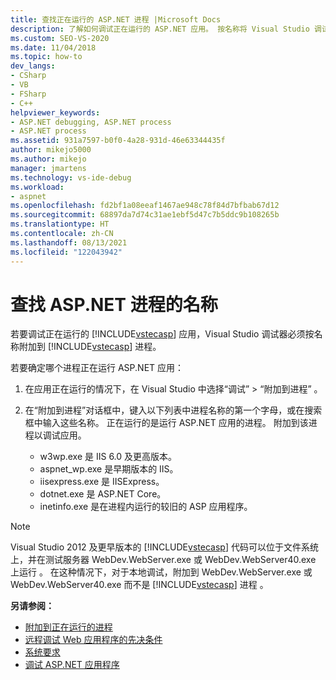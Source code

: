 ```yaml
---
title: 查找正在运行的 ASP.NET 进程 |Microsoft Docs
description: 了解如何调试正在运行的 ASP.NET 应用。 按名称将 Visual Studio 调试器附加到 ASP.NET 进程。
ms.custom: SEO-VS-2020
ms.date: 11/04/2018
ms.topic: how-to
dev_langs:
- CSharp
- VB
- FSharp
- C++
helpviewer_keywords:
- ASP.NET debugging, ASP.NET process
- ASP.NET process
ms.assetid: 931a7597-b0f0-4a28-931d-46e63344435f
author: mikejo5000
ms.author: mikejo
manager: jmartens
ms.technology: vs-ide-debug
ms.workload:
- aspnet
ms.openlocfilehash: fd2bf1a08eeaf1467ae948c78f84d7bfbab67d12
ms.sourcegitcommit: 68897da7d74c31ae1ebf5d47c7b5ddc9b108265b
ms.translationtype: HT
ms.contentlocale: zh-CN
ms.lasthandoff: 08/13/2021
ms.locfileid: "122043942"
---
```

# <a name="find-the-name-of-the-aspnet-process"></a>查找 ASP.NET 进程的名称

若要调试正在运行的 [!INCLUDE[vstecasp](../code-quality/includes/vstecasp_md.md)] 应用，Visual Studio 调试器必须按名称附加到 [!INCLUDE[vstecasp](../code-quality/includes/vstecasp_md.md)] 进程。

若要确定哪个进程正在运行 ASP.NET 应用：

1. 在应用正在运行的情况下，在 Visual Studio 中选择“调试” > “附加到进程” 。

1. 在“附加到进程”对话框中，键入以下列表中进程名称的第一个字母，或在搜索框中输入这些名称。 正在运行的是运行 ASP.NET 应用的进程。 附加到该进程以调试应用。

    - w3wp.exe 是 IIS 6.0 及更高版本。
    - aspnet_wp.exe 是早期版本的 IIS。
    - iisexpress.exe 是 IISExpress。
    - dotnet.exe 是 ASP.NET Core。
    - inetinfo.exe 是在进程内运行的较旧的 ASP 应用程序。

>[!NOTE]
>Visual Studio 2012 及更早版本的 [!INCLUDE[vstecasp](../code-quality/includes/vstecasp_md.md)] 代码可以位于文件系统上，并在测试服务器 WebDev.WebServer.exe 或 WebDev.WebServer40.exe 上运行 。 在这种情况下，对于本地调试，附加到 WebDev.WebServer.exe 或 WebDev.WebServer40.exe 而不是 [!INCLUDE[vstecasp](../code-quality/includes/vstecasp_md.md)] 进程 。

**另请参阅：**

- [附加到正在运行的进程](../debugger/attach-to-running-processes-with-the-visual-studio-debugger.md)
- [远程调试 Web 应用程序的先决条件](remote-debugging-aspnet-on-a-remote-iis-7-5-computer.md)
- [系统要求](../debugger/aspnet-debugging-system-requirements.md)
- [调试 ASP.NET 应用程序](../debugger/how-to-enable-debugging-for-aspnet-applications.md)